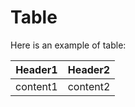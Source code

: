 # Table

Here is an example of table:

| **Header1** | **Header2** |
|-------------|-------------|
| content1    | content2    |
